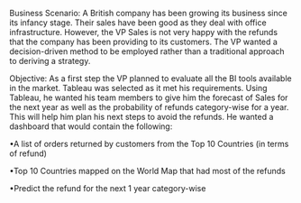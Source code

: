 Business Scenario: A British company has been growing its business since its infancy stage. Their sales have been good as they deal with office infrastructure. However, the VP Sales is not very happy with the refunds that the company has been providing to its customers. The VP wanted a decision-driven method to be employed rather than a traditional approach to deriving a strategy.

Objective: As  a  first  step  the  VP  planned  to  evaluate  all  the  BI  tools  available  in  the market. Tableau was selected as it met his requirements. Using Tableau, he wanted his team members to give him the forecast of Sales for the next year as well as the probability of  refunds  category-wise  for  a  year.  This  will  help  him  plan  his  next  steps  to  avoid  the refunds. He wanted a dashboard that would contain the following:

•A list of orders returned by customers from the Top 10 Countries (in terms of refund)

•Top 10 Countries mapped on the World Map that had most of the refunds

•Predict the refund for the next 1 year category-wise
